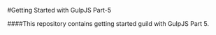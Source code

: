 #Getting Started with GulpJS Part-5

####This repository contains getting started guild with GulpJS Part 5.
